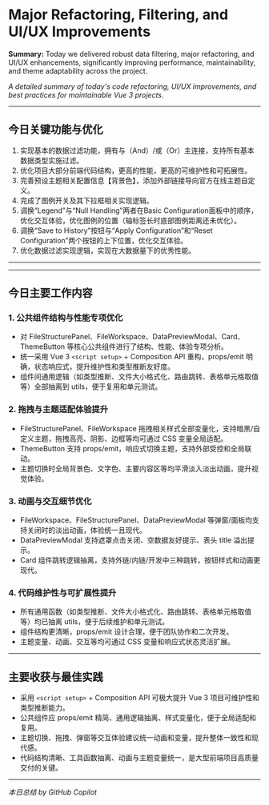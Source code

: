 


# Major Refactoring, Filtering, and UI/UX Improvements

**Summary:** Today we delivered robust data filtering, major refactoring, and UI/UX enhancements, significantly improving performance, maintainability, and theme adaptability across the project.

_A detailed summary of today's code refactoring, UI/UX improvements, and best practices for maintainable Vue 3 projects._

---

## 今日关键功能与优化

1. 实现基本的数据过滤功能，拥有与（And）/或（Or）主连接，支持所有基本数据类型实施过滤。
2. 优化项目大部分前端代码结构，更高的性能，更高的可维护性和可拓展性。
3. 完善预设主题相关配置信息【背景色】，添加外部链接导向官方在线主题自定义。
4. 完成了图例开关及其下拉框相关实现逻辑。
5. 调换“Legend”与“Null Handling”两者在Basic Configuration面板中的顺序，优化交互体验，优化图例的位置（轴标签长时底部图例距离还未优化）。
6. 调换“Save to History”按钮与“Apply Configuration”和“Reset Configuration”两个按钮的上下位置，优化交互体验。
7. 优化数据过滤实现逻辑，实现在大数据量下的优秀性能。

---

---

## 今日主要工作内容

### 1. 公共组件结构与性能专项优化
- 对 FileStructurePanel、FileWorkspace、DataPreviewModal、Card、ThemeButton 等核心公共组件进行了结构、性能、体验专项分析。
- 统一采用 Vue 3 `<script setup>` + Composition API 重构，props/emit 明确，状态响应式，提升维护性和类型推断友好度。
- 组件间通用逻辑（如类型推断、文件大小格式化、路由跳转、表格单元格取值等）全部抽离到 utils，便于复用和单元测试。

### 2. 拖拽与主题适配体验提升
- FileStructurePanel、FileWorkspace 拖拽相关样式全部变量化，支持暗黑/自定义主题，拖拽高亮、阴影、边框等均可通过 CSS 变量全局适配。
- ThemeButton 支持 props/emit，响应式切换主题，支持外部受控和全局联动。
- 主题切换时全局背景色、文字色、主要内容区等均平滑淡入淡出动画，提升视觉体验。

### 3. 动画与交互细节优化
- FileWorkspace、FileStructurePanel、DataPreviewModal 等弹窗/面板均支持关闭时的淡出动画，体验统一且现代。
- DataPreviewModal 支持遮罩点击关闭、空数据友好提示、表头 title 溢出提示。
- Card 组件跳转逻辑抽离，支持外链/内链/开发中三种跳转，按钮样式和动画更现代。

### 4. 代码维护性与可扩展性提升
- 所有通用函数（如类型推断、文件大小格式化、路由跳转、表格单元格取值等）均已抽离 utils，便于后续维护和单元测试。
- 组件结构更清晰，props/emit 设计合理，便于团队协作和二次开发。
- 主题变量、动画、交互等均可通过 CSS 变量和响应式状态灵活扩展。

---

## 主要收获与最佳实践
- 采用 `<script setup>` + Composition API 可极大提升 Vue 3 项目可维护性和类型推断能力。
- 公共组件应 props/emit 精简、通用逻辑抽离、样式变量化，便于全局适配和复用。
- 主题切换、拖拽、弹窗等交互体验建议统一动画和变量，提升整体一致性和现代感。
- 代码结构清晰、工具函数抽离、动画与主题变量统一，是大型前端项目高质量交付的关键。

---

_本日总结 by GitHub Copilot_
